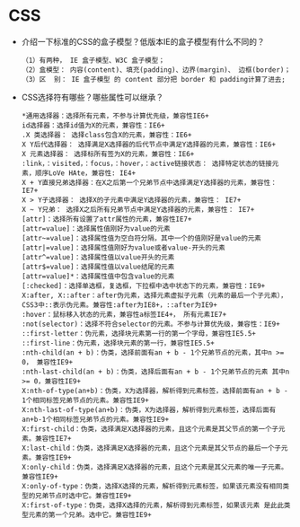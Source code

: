 # CSS

+ 介绍一下标准的CSS的盒子模型？低版本IE的盒子模型有什么不同的？

      （1）有两种， IE 盒子模型、W3C 盒子模型；
      （2）盒模型： 内容(content)、填充(padding)、边界(margin)、 边框(border)；
      （3）区  别： IE 盒子模型 的 content 部分把 border 和 padding计算了进去;

+ CSS选择符有哪些？哪些属性可以继承？

      *通用选择器：选择所有元素，不参与计算优先级，兼容性IE6+
      id选择器：选择id值为X的元素，兼容性：IE6+
      .X 类选择器： 选择class包含X的元素，兼容性：IE6+
      X Y后代选择器： 选择满足X选择器的后代节点中满足Y选择器的元素，兼容性：IE6+
      X 元素选择器： 选择标所有签为X的元素，兼容性：IE6+
      :link，：visited，：focus，：hover，：active链接状态： 选择特定状态的链接元素，顺序LoVe HAte，兼容性: IE4+
      X + Y直接兄弟选择器：在X之后第一个兄弟节点中选择满足Y选择器的元素，兼容性： IE7+
      X > Y子选择器： 选择X的子元素中满足Y选择器的元素，兼容性： IE7+
      X ~ Y兄弟： 选择X之后所有兄弟节点中满足Y选择器的元素，兼容性： IE7+
      [attr]：选择所有设置了attr属性的元素，兼容性IE7+
      [attr=value]：选择属性值刚好为value的元素
      [attr~=value]：选择属性值为空白符分隔，其中一个的值刚好是value的元素
      [attr|=value]：选择属性值刚好为value或者value-开头的元素
      [attr^=value]：选择属性值以value开头的元素
      [attr$=value]：选择属性值以value结尾的元素
      [attr=value]*：选择属性值中包含value的元素
      [:checked]：选择单选框，复选框，下拉框中选中状态下的元素，兼容性：IE9+
      X:after, X::after：after伪元素，选择元素虚拟子元素（元素的最后一个子元素），CSS3中::表示伪元素。兼容性:after为IE8+，::after为IE9+
      :hover：鼠标移入状态的元素，兼容性a标签IE4+， 所有元素IE7+
      :not(selector)：选择不符合selector的元素。不参与计算优先级，兼容性：IE9+
      ::first-letter：伪元素，选择块元素第一行的第一个字母，兼容性IE5.5+
      ::first-line：伪元素，选择块元素的第一行，兼容性IE5.5+
      :nth-child(an + b)：伪类，选择前面有an + b - 1个兄弟节点的元素，其中n >= 0， 兼容性IE9+
      :nth-last-child(an + b)：伪类，选择后面有an + b - 1个兄弟节点的元素 其中n >= 0，兼容性IE9+
      X:nth-of-type(an+b)：伪类，X为选择器，解析得到元素标签，选择前面有an + b - 1个相同标签兄弟节点的元素。兼容性IE9+
      X:nth-last-of-type(an+b)：伪类，X为选择器，解析得到元素标签，选择后面有an+b-1个相同标签兄弟节点的元素。兼容性IE9+
      X:first-child：伪类，选择满足X选择器的元素，且这个元素是其父节点的第一个子元素。兼容性IE7+
      X:last-child：伪类，选择满足X选择器的元素，且这个元素是其父节点的最后一个子元素。兼容性IE9+
      X:only-child：伪类，选择满足X选择器的元素，且这个元素是其父元素的唯一子元素。兼容性IE9+
      X:only-of-type：伪类，选择X选择的元素，解析得到元素标签，如果该元素没有相同类型的兄弟节点时选中它。兼容性IE9+
      X:first-of-type：伪类，选择X选择的元素，解析得到元素标签，如果该元素 是此此类型元素的第一个兄弟。选中它。兼容性IE9+